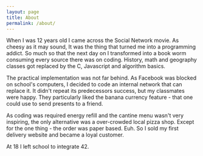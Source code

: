 ```yaml
---
layout: page
title: About
permalink: /about/
---
```

When I was 12 years old I came across the Social Network movie. As cheesy as it may sound, It was the thing that turned me into a programming addict. So much so that the next day on I transformed into a book worm consuming every source there was on coding. History, math and geography classes got replaced by the C, Javascript and algorithm basics.

The practical implementation was not far behind. As Facebook was blocked on school's computers, I decided to code an internal network that can replace it. It didn't repeat its predecessors success, but my classmates were happy. They particularly liked the banana currency feature - that one could use to send presents to a friend.

As coding was required energy refill and the cantine menu wasn't very inspiring, the only alternative was a over-crowded local pizza shop. Except for the one thing - the order was paper based. Euh. So I sold my first delivery website and became a loyal customer.

At 18 I left school to integrate 42.
